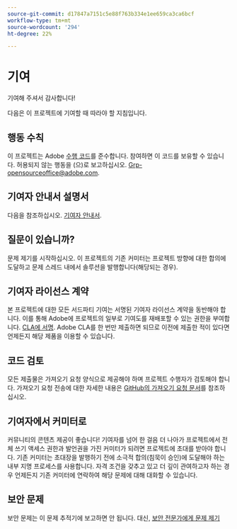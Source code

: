 ```yaml
---
source-git-commit: d17847a7151c5e88f763b334e1ee659ca3ca6bcf
workflow-type: tm+mt
source-wordcount: '294'
ht-degree: 22%

---
```

# 기여

기여해 주셔서 감사합니다!

다음은 이 프로젝트에 기여할 때 따라야 할 지침입니다.

## 행동 수칙

이 프로젝트는 Adobe [수행 코드](code-of-conduct.md)를 준수합니다. 참여하면 이 코드를 보유할 수 있습니다. 허용되지 않는 행동을 (으)로 보고하십시오.
[Grp-opensourceoffice@adobe.com](mailto:Grp-opensourceoffice@adobe.com).

## 기여자 안내서 설명서

다음을 참조하십시오. [기여자 안내서](https://experienceleague.adobe.com/docs/contributor/contributor-guide/introduction.html).

## 질문이 있습니까?

문제 제기를 시작하십시오. 이 프로젝트의 기존 커미터는 프로젝트 방향에 대한 합의에 도달하고 문제 스레드 내에서 솔루션을 발행합니다(해당되는 경우).

## 기여자 라이선스 계약

본 프로젝트에 대한 모든 서드파티 기여는 서명된 기여자 라이선스 계약을 동반해야 합니다. 이를 통해 Adobe에 프로젝트의 일부로 기여도를 재배포할 수 있는 권한을 부여합니다. [CLA에 서명](http://opensource.adobe.com/cla.html). Adobe CLA를 한 번만 제출하면 되므로 이전에 제출한 적이 있다면 언제든지 해당 제품을 이용할 수 있습니다.

## 코드 검토

모든 제출물은 가져오기 요청 양식으로 제공해야 하며 프로젝트 수행자가 검토해야 합니다. 가져오기 요청 전송에 대한 자세한 내용은 [GitHub의 가져오기 요청 문서](https://help.github.com/articles/about-pull-requests/)를 참조하십시오.

<!--
Lastly, please follow the [pull request template](PULL_REQUEST_TEMPLATE.md) when
submitting a pull request!
-->

## 기여자에서 커미터로

커뮤니티의 콘텐츠 제공이 좋습니다! 기여자를 넘어 한 걸음 더 나아가 프로젝트에서 전체 쓰기 액세스 권한과 발언권을 가진 커미터가 되려면 프로젝트에 초대를 받아야 합니다. 기존 커미터는 초대장을 발행하기 전에 소극적 합의(침묵이 승인)에 도달해야 하는 내부 지명 프로세스를 사용합니다. 자격 조건을 갖추고 있고 더 깊이 관여하고자 하는 경우 언제든지 기존 커미터에 연락하여 해당 문제에 대해 대화할 수 있습니다.

## 보안 문제

보안 문제는 이 문제 추적기에 보고하면 안 됩니다. 대신, [보안 전문가에게 문제 제기](https://helpx.adobe.com/security/alertus.html)
